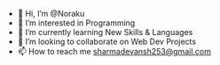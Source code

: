 - 👋 Hi, I’m @Noraku
- 👀 I’m interested in Programming
- 🌱 I’m currently learning New Skills & Languages
- 💞️ I’m looking to collaborate on Web Dev Projects 
- 📫 How to reach me sharmadevansh253@gmail.com

<!---
Noraku-afk/Noraku-afk is a ✨ special ✨ repository because its `README.md` (this file) appears on your GitHub profile.
You can click the Preview link to take a look at your changes.
--->
